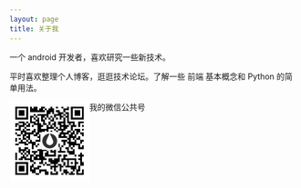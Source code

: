 ```yaml
---
layout: page
title: 关于我 
---
```


一个 android 开发者，喜欢研究一些新技术。
<p>
平时喜欢整理个人博客，逛逛技术论坛。了解一些 前端 基本概念和 Python 的简单用法。
<p>

我的微信公共号
<img src="/images/qrcode.jpg" width = "140" height = "140" style="float:left"/>

<!-- {% include comments.html %} -->



